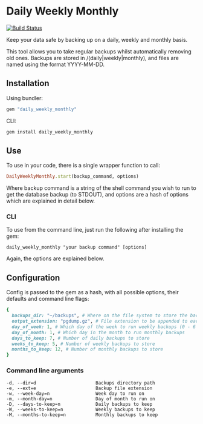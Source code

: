 # Daily Weekly Monthly

[![Build Status](https://travis-ci.org/tpbowden/daily_monthly_weekly.svg?branch=master)](https://travis-ci.org/tpbowden/daily_monthly_weekly)

Keep your data safe by backing up on a daily, weekly and monthly basis.

This tool allows you to take regular backups whilst automatically removing old ones.
Backups are stored in <backup location>/(daily|weekly|monthly), and files are named using
the format YYYY-MM-DD.<extension>

## Installation

Using bundler:

```ruby
gem "daily_weekly_monthly"
```

CLI: 

```sh
gem install daily_weekly_monthly
```

## Use

To use in your code, there is a single wrapper function to call:

```ruby
DailyWeeklyMonthly.start(backup_command, options)
```

Where backup command is a string of the shell command you wish to run to get the database backup (to STDOUT),
and options are a hash of options which are explained in detail below.


### CLI

To use from the command line, just run the following after installing the gem:

    daily_weekly_monthly "your backup command" [options]

Again, the options are explained below.


## Configuration

Config is passed to the gem as a hash, with all possible options, their defaults and command line flags:

```ruby
{
  backups_dir: "~/backups", # Where on the file system to store the backups
  output_extension: "pgdump.gz", # File extension to be appended to each backup
  day_of_week: 1, # Which day of the week to run weekly backups (0 - 6 where 0 is Sunday and 6 is Saturday)
  day_of_month: 1, # Which day in the month to run monthly backups
  days_to_keep: 7, # Number of daily backups to store
  weeks_to_keep: 5, # Number of weekly backups to store
  months_to_keep: 12, # Number of monthly backups to store
}
```

### Command line arguments

    -d, --dir=d                      Backups directory path
    -e, --ext=e                      Backup file extension
    -w, --week-day=n                 Week day to run on
    -m, --month-day=n                Day of month to run on
    -D, --days-to-keep=n             Daily backups to keep
    -W, --weeks-to-keep=n            Weekly backups to keep
    -M, --months-to-keep=n           Monthly backups to keep 
